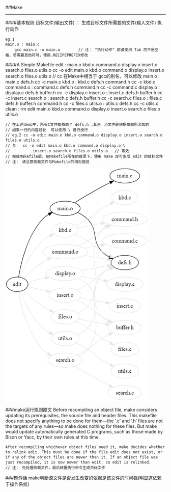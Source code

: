 

##Make
___
####基本规则
	目标文件(输出文件) ： 生成目标文件所需要的文件(输入文件)
		执行动作
		
	eg.1
	main.o : main.c
		gcc main.c -o main.o		// 注： "执行动作" 前请使用 Tab 而不是空格，若需要其他符号，使用.RECIPEPREFIX修改
		
####A Simple Makefile
	edit : main.o kbd.o command.o display.o insert.o search.o files.o utils.o
			cc -o edit main.o kbd.o command.o display.o insert.o search.o files.o utils.o
	// cc 在Make中相当于 gcc的别名，可以修改
	main.o : main.c defs.h
			cc -c main.c
	kbd.o : kbd.c defs.h command.h
			cc -c kbd.c
	command.o : command.c defs.h command.h
			cc -c command.c
	display.o : display.c defs.h buffer.h
			cc -c display.c
	insert.o : insert.c defs.h buffer.h
			cc -c insert.c
	search.o : search.c defs.h buffer.h
			cc -c search.c
	files.o : files.c defs.h buffer.h command.h
			cc -c files.c
	utils.o : utils.c defs.h
			cc -c utils.c
	clean :
			rm edit main.o kbd.o command.o display.o insert.o search.o files.o utils.o
			
	// 在上述demo中，所有C文件都依赖了 defs.h ,其余 .h文件是根据依赖所添加的 
	// 如果一行的内容过长  可以使用 \ 进行换行
	// eg.2 cc -o edit main.o kbd.o command.o display.o insert.o search.o files.o utils.o
	// 与   cc -o edit main.o kbd.o command.o display.o \
	//			insert.o search.o files.o utils.o   // 等效
	// 完成Makefile后，在Makefile所在的目录下，使用 make 即可生成 edit 的目标文件
	// 注： 请注意依赖文件与Makefile的相对路径
![avatar](a-simple-makefile.gif)

###make运行规则原文
	Before recompiling an object file, make considers updating its prerequisites, the source file and header files. This makefile does not specify anything to be done for them—the ‘.c’ and ‘.h’ files are not the targets of any rules—so make does nothing for these files. But make would update automatically generated C programs, such as those made by Bison or Yacc, by their own rules at this time.

	After recompiling whichever object files need it, make decides whether to relink edit. This must be done if the file edit does not exist, or if any of the object files are newer than it. If an object file was just recompiled, it is now newer than edit, so edit is relinked.
	// 注： 先处理依赖文件，最后根据执行命令生成目标文件
###题外话
	make判断源文件是否发生改变的依据是该文件的时间戳(明显这依赖于操作系统)